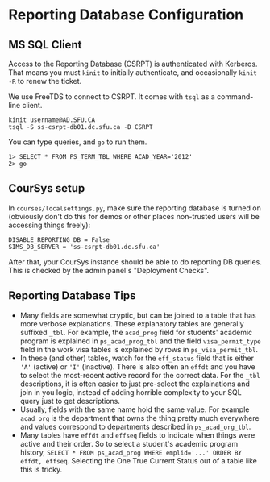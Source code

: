 # Reporting Database Configuration

## MS SQL Client

Access to the Reporting Database (CSRPT) is authenticated with Kerberos.
That means you must `kinit` to initially authenticate, and occasionally `kinit -R` to renew the ticket.

We use FreeTDS to connect to CSRPT. It comes with `tsql` as a command-line client.
```shell
kinit username@AD.SFU.CA
tsql -S ss-csrpt-db01.dc.sfu.ca -D CSRPT
```

You can type queries, and `go` to run them.
```
1> SELECT * FROM PS_TERM_TBL WHERE ACAD_YEAR='2012'
2> go
```


## CourSys setup

In `courses/localsettings.py`, make sure the reporting database is turned on (obviously don't do this for demos or other places non-trusted users will be accessing things freely):

    DISABLE_REPORTING_DB = False
    SIMS_DB_SERVER = 'ss-csrpt-db01.dc.sfu.ca'

After that, your CourSys instance should be able to do reporting DB queries. This is checked by the admin panel's "Deployment Checks".

## Reporting Database Tips

- Many fields are somewhat cryptic, but can be joined to a table that has more verbose explanations.
 These explanatory tables are generally suffixed `_tbl`. 
 For example, the `acad_prog` field for students' academic program is explained in `ps_acad_prog_tbl` and the field `visa_permit_type` field in the work visa tables is explained by rows in `ps_visa_permit_tbl`.
- In these (and other) tables, watch for the `eff_status` field that is either `'A'` (active) or `'I'` (inactive). There is also often an `effdt` and you have to select the most-recent active record for the correct data.
 For the `_tbl` descriptions, it is often easier to just pre-select the explainations and join in you logic, instead of adding horrible complexity to your SQL query just to get descriptions.
- Usually, fields with the same name hold the same value. For example `acad_org` is the department that owns the thing pretty much everywhere and values correspond to departments described in `ps_acad_org_tbl`. 
- Many tables have `effdt` and `effseq` fields to indicate when things were active and their order.
 So to select a student's academic program history, `SELECT * FROM ps_acad_prog WHERE emplid='...' ORDER BY effdt, effseq`. Selecting the One True Current Status out of a table like this is tricky.
